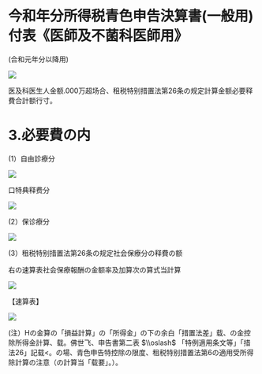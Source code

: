 # 今和年分所得税青色申告決算書(一般用)付表《医師及不菌科医師用》

(合和元年分以降用)

![](https://www.nta.go.jp/tmp/ee13bd32-6494-42ea-a591-8f7ff3dd8ba0/images/59a7863b092f5672b0641952ef152a84c7139db10c80588949eeba73df5ecd00.jpg)

医及科医生人金额.000万超场合、租税特别措置法第26条の规定計算金额必要释費合計额行寸。

# 3.必要費の内

(1）自由診療分

![](https://www.nta.go.jp/tmp/ee13bd32-6494-42ea-a591-8f7ff3dd8ba0/images/b651d4bfb9e4b2f41811a0205d1dde3b702b33964af331631c769cfd38852852.jpg)

口特典释费分

![](https://www.nta.go.jp/tmp/ee13bd32-6494-42ea-a591-8f7ff3dd8ba0/images/8130c755f896bca84a263ce158cf1dfd5a331aaefaff0f2016daeba895822382.jpg)

(2）保诊療分

![](https://www.nta.go.jp/tmp/ee13bd32-6494-42ea-a591-8f7ff3dd8ba0/images/0cdad2c8811dfeb4df42477df12acfd3bffed2715230eef7da21cbf1abca6587.jpg)

(3）租税特别措置法第26条の规定社会保療分の释費の额

右の速算表社会保療報酬の金额率及加算次の算式当計算

![](https://www.nta.go.jp/tmp/ee13bd32-6494-42ea-a591-8f7ff3dd8ba0/images/8730a916dadfd66d7b72eb5763d1bfe2d13d5fd5465fef2f15a5c907a2c27112.jpg)

【速算表】

![](https://www.nta.go.jp/tmp/ee13bd32-6494-42ea-a591-8f7ff3dd8ba0/images/d3c4f2a64241db46d1fbf49957a34c8a365b71f269402233e6c43fbed53817a5.jpg)

(注）Hの金算の「損益計算」の「所得金」の下の余白「措置法差」载、の金控除所得金計算、载。佛世飞、申告書第二表 $\\oslash$ 「特例適用条文等」「措法26」記载<。の場、青色申告特控除の限度、租税特别措置法第6の適用受所得除計算の注意（の計算当「载要」。）。
